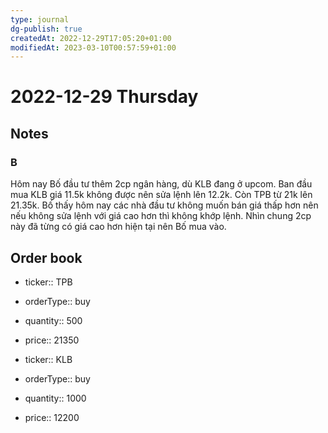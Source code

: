 ```yaml
---
type: journal
dg-publish: true
createdAt: 2022-12-29T17:05:20+01:00
modifiedAt: 2023-03-10T00:57:59+01:00
---
```

# 2022-12-29 Thursday

## Notes

### B

Hôm nay Bố đầu tư thêm 2cp ngân hàng, dù KLB đang ở upcom.
Ban đầu mua KLB giá 11.5k không được nên sửa lệnh lên 12.2k. Còn TPB từ 21k lên 21.35k. Bố thấy hôm nay các nhà đầu tư không muốn bán giá thấp hơn nên nếu không sửa lệnh với giá cao hơn thì không khớp lệnh. Nhìn chung 2cp này đã từng có giá cao hơn hiện tại nên Bố mua vào.

## Order book

- ticker:: TPB
- orderType:: buy
- quantity:: 500
- price:: 21350

- ticker:: KLB
- orderType:: buy
- quantity:: 1000
- price:: 12200